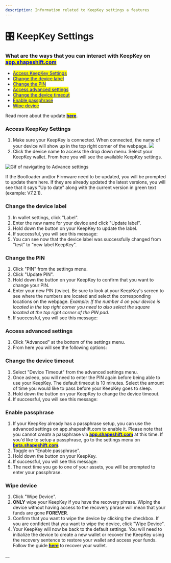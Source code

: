 ```yaml
---
description: Information related to KeepKey settings a features
---
```


# 🎛 KeepKey Settings

### What are the ways that you can interact with KeepKey on [<mark style="color:blue;">app.shapeshift.com</mark>](https://www.app.shapeshift.com)

* [<mark style="color:blue;">Access KeepKey Settings</mark>](keepkey-settings.md#access-keepkey-settings)
* [<mark style="color:blue;">Change the device label</mark>](keepkey-settings.md#change-the-device-label)
* [<mark style="color:blue;">Change the PIN</mark>](keepkey-settings.md#change-the-pin)
* [<mark style="color:blue;">Access advanced settings</mark>](keepkey-settings.md#access-advanced-settings)
* [<mark style="color:blue;">Change the device timeout</mark>](keepkey-settings.md#change-the-device-timeout)
* [<mark style="color:blue;">Enable passphrase</mark>](keepkey-settings.md#enable-passphrase)
* [<mark style="color:blue;">Wipe device</mark>](keepkey-settings.md#wipe-device)

Read more about the update [<mark style="color:blue;">**here**</mark>](https://shapeshift.com/library/shapeshifts-keepkey-support-grows).

### Access KeepKey Settings

1. Make sure your KeepKey is connected. When connected, the name of your device will show up in the top right corner of the webpage. ![](../../../.gitbook/assets/kksetting1.png)
2. Click the device name to access the drop down menu. Select your KeepKey wallet. From here you will see the available KeepKey settings.

![Gif of navigating to Advance settings](../../../.gitbook/assets/kksettingsgif.gif)

If the Bootloader and/or Firmware need to be updated, you will be prompted to update them here. If they are already updated the latest versions, you will see that it says "Up to date" along with the current version in green text (example: V7.2.1).

### Change the device label

1. In wallet settings, click "Label". <img src="../../../.gitbook/assets/label.png" alt="" data-size="line">
2. Enter the new name for your device and click "Update label".
3. Hold down the button on your KeepKey to update the label.
4. If successful, you will see this message: <img src="../../../.gitbook/assets/KeepKey success msg.png" alt="" data-size="line">
5. You can see now that the device label was successfully changed from "test" to "new label KeepKey".

### Change the PIN

1. Click "PIN" from the settings menu.
2. Click "Update PIN".
3. Hold down the button on your KeepKey to confirm that you want to change your PIN.
4. Enter your new PIN (twice). Be sure to look at your KeepKey's screen to see where the numbers are located and select the corresponding locations on the webpage. _Example: If the number 4 on your device is located in the top right corner you need to also select the square located at the top right corner of the PIN pad._
5. If successful, you will see this message: <img src="../../../.gitbook/assets/KeepKey success msg.png" alt="" data-size="line">

### Access advanced settings

1. Click "Advanced" at the bottom of the settings menu.
2. From here you will see the following options:

### Change the device timeout

1. Select "Device Timeout" from the advanced settings menu.
2. Once asleep, you will need to enter the PIN again before being able to use your KeepKey. The default timeout is 10 minutes. Select the amount of time you would like to pass before your KeepKey goes to sleep.
3. Hold down the button on your KeepKey to change the device timeout.
4. If successful, you will see this message: <img src="../../../.gitbook/assets/KeepKey success msg.png" alt="" data-size="line">

### Enable passphrase

1. If your KeepKey already has a passphrase setup, you can use the advanced settings on app.shapeshift.com to enable it. Please note that you cannot _create_ a passphrase via [<mark style="color:blue;">**app.shapeshift.com**</mark>](https://app.shapeshift.com/dashboard#/dashboard) at this time. If you'd like to setup a passphrase, go to the settings menu on [<mark style="color:blue;">**beta.shapeshift.com**</mark>](https://beta.shapeshift.com/).
2. Toggle on "Enable passphrase".
3. Hold down the button on your KeepKey.
4. If successful, you will see this message: <img src="../../../.gitbook/assets/KeepKey success msg.png" alt="" data-size="line">
5. The next time you go to one of your assets, you will be prompted to enter your passphrase.

### Wipe device

1. Click "Wipe Device".
2. **ONLY** wipe your KeepKey if you have the recovery phrase. Wiping the device without having access to the recovery phrase will mean that your funds are gone **FOREVER**.
3. Confirm that you want to wipe the device by clicking the checkbox. If you are confident that you want to wipe the device, click "Wipe Device".
4. Your KeepKey will now be back to the default settings. You will need to initialize the device to create a new wallet or recover the KeepKey using the recovery sentence to restore your wallet and access your funds. Follow the guide [<mark style="color:blue;">**here**</mark>](how-do-i-recover-on-my-keepkey.md) to recover your wallet.

__
